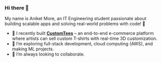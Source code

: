 ### Hi there 👋  

My name is Aniket More, an IT Engineering student passionate about building scalable apps and solving real-world problems with code! 🚀

- 🛒 I recently built **[CustomTees](https://github.com/aniketmore-pixel/CustomTees)** – an end-to-end e-commerce platform where artists can sell custom T-shirts with real-time 3D customization.
- 🌱 I’m exploring full-stack development, cloud computing (AWS), and making ML projects.
- 🤝 I’m always looking to collaborate. 

